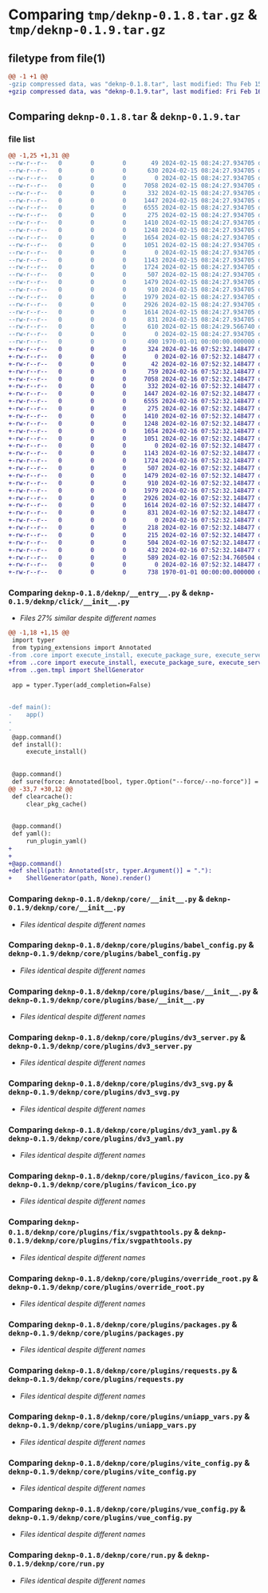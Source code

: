 # Comparing `tmp/deknp-0.1.8.tar.gz` & `tmp/deknp-0.1.9.tar.gz`

## filetype from file(1)

```diff
@@ -1 +1 @@
-gzip compressed data, was "deknp-0.1.8.tar", last modified: Thu Feb 15 08:24:29 2024, max compression
+gzip compressed data, was "deknp-0.1.9.tar", last modified: Fri Feb 16 07:52:34 2024, max compression
```

## Comparing `deknp-0.1.8.tar` & `deknp-0.1.9.tar`

### file list

```diff
@@ -1,25 +1,31 @@
--rw-r--r--   0        0        0       49 2024-02-15 08:24:27.934705 deknp-0.1.8/README.md
--rw-r--r--   0        0        0      630 2024-02-15 08:24:27.934705 deknp-0.1.8/deknp/__entry__.py
--rw-r--r--   0        0        0        0 2024-02-15 08:24:27.934705 deknp-0.1.8/deknp/__init__.py
--rw-r--r--   0        0        0     7058 2024-02-15 08:24:27.934705 deknp-0.1.8/deknp/core/__init__.py
--rw-r--r--   0        0        0      332 2024-02-15 08:24:27.934705 deknp-0.1.8/deknp/core/plugins/__init__.py
--rw-r--r--   0        0        0     1447 2024-02-15 08:24:27.934705 deknp-0.1.8/deknp/core/plugins/babel_config.py
--rw-r--r--   0        0        0     6555 2024-02-15 08:24:27.934705 deknp-0.1.8/deknp/core/plugins/base/__init__.py
--rw-r--r--   0        0        0      275 2024-02-15 08:24:27.934705 deknp-0.1.8/deknp/core/plugins/dv3.py
--rw-r--r--   0        0        0     1410 2024-02-15 08:24:27.934705 deknp-0.1.8/deknp/core/plugins/dv3_server.py
--rw-r--r--   0        0        0     1248 2024-02-15 08:24:27.934705 deknp-0.1.8/deknp/core/plugins/dv3_svg.py
--rw-r--r--   0        0        0     1654 2024-02-15 08:24:27.934705 deknp-0.1.8/deknp/core/plugins/dv3_yaml.py
--rw-r--r--   0        0        0     1051 2024-02-15 08:24:27.934705 deknp-0.1.8/deknp/core/plugins/favicon_ico.py
--rw-r--r--   0        0        0        0 2024-02-15 08:24:27.934705 deknp-0.1.8/deknp/core/plugins/fix/__init__.py
--rw-r--r--   0        0        0     1143 2024-02-15 08:24:27.934705 deknp-0.1.8/deknp/core/plugins/fix/svgpathtools.py
--rw-r--r--   0        0        0     1724 2024-02-15 08:24:27.934705 deknp-0.1.8/deknp/core/plugins/override_root.py
--rw-r--r--   0        0        0      507 2024-02-15 08:24:27.934705 deknp-0.1.8/deknp/core/plugins/package_json.py
--rw-r--r--   0        0        0     1479 2024-02-15 08:24:27.934705 deknp-0.1.8/deknp/core/plugins/packages.py
--rw-r--r--   0        0        0      910 2024-02-15 08:24:27.934705 deknp-0.1.8/deknp/core/plugins/requests.py
--rw-r--r--   0        0        0     1979 2024-02-15 08:24:27.934705 deknp-0.1.8/deknp/core/plugins/uniapp_vars.py
--rw-r--r--   0        0        0     2926 2024-02-15 08:24:27.934705 deknp-0.1.8/deknp/core/plugins/vite_config.py
--rw-r--r--   0        0        0     1614 2024-02-15 08:24:27.934705 deknp-0.1.8/deknp/core/plugins/vue_config.py
--rw-r--r--   0        0        0      831 2024-02-15 08:24:27.934705 deknp-0.1.8/deknp/core/run.py
--rw-r--r--   0        0        0      610 2024-02-15 08:24:29.566740 deknp-0.1.8/pyproject.toml
--rw-r--r--   0        0        0        0 2024-02-15 08:24:27.934705 deknp-0.1.8/tests/__init__.py
--rw-r--r--   0        0        0      490 1970-01-01 00:00:00.000000 deknp-0.1.8/PKG-INFO
+-rw-r--r--   0        0        0      324 2024-02-16 07:52:32.148477 deknp-0.1.9/README.md
+-rw-r--r--   0        0        0        0 2024-02-16 07:52:32.148477 deknp-0.1.9/deknp/__init__.py
+-rw-r--r--   0        0        0       42 2024-02-16 07:52:32.148477 deknp-0.1.9/deknp/click/__entry__.py
+-rw-r--r--   0        0        0      759 2024-02-16 07:52:32.148477 deknp-0.1.9/deknp/click/__init__.py
+-rw-r--r--   0        0        0     7058 2024-02-16 07:52:32.148477 deknp-0.1.9/deknp/core/__init__.py
+-rw-r--r--   0        0        0      332 2024-02-16 07:52:32.148477 deknp-0.1.9/deknp/core/plugins/__init__.py
+-rw-r--r--   0        0        0     1447 2024-02-16 07:52:32.148477 deknp-0.1.9/deknp/core/plugins/babel_config.py
+-rw-r--r--   0        0        0     6555 2024-02-16 07:52:32.148477 deknp-0.1.9/deknp/core/plugins/base/__init__.py
+-rw-r--r--   0        0        0      275 2024-02-16 07:52:32.148477 deknp-0.1.9/deknp/core/plugins/dv3.py
+-rw-r--r--   0        0        0     1410 2024-02-16 07:52:32.148477 deknp-0.1.9/deknp/core/plugins/dv3_server.py
+-rw-r--r--   0        0        0     1248 2024-02-16 07:52:32.148477 deknp-0.1.9/deknp/core/plugins/dv3_svg.py
+-rw-r--r--   0        0        0     1654 2024-02-16 07:52:32.148477 deknp-0.1.9/deknp/core/plugins/dv3_yaml.py
+-rw-r--r--   0        0        0     1051 2024-02-16 07:52:32.148477 deknp-0.1.9/deknp/core/plugins/favicon_ico.py
+-rw-r--r--   0        0        0        0 2024-02-16 07:52:32.148477 deknp-0.1.9/deknp/core/plugins/fix/__init__.py
+-rw-r--r--   0        0        0     1143 2024-02-16 07:52:32.148477 deknp-0.1.9/deknp/core/plugins/fix/svgpathtools.py
+-rw-r--r--   0        0        0     1724 2024-02-16 07:52:32.148477 deknp-0.1.9/deknp/core/plugins/override_root.py
+-rw-r--r--   0        0        0      507 2024-02-16 07:52:32.148477 deknp-0.1.9/deknp/core/plugins/package_json.py
+-rw-r--r--   0        0        0     1479 2024-02-16 07:52:32.148477 deknp-0.1.9/deknp/core/plugins/packages.py
+-rw-r--r--   0        0        0      910 2024-02-16 07:52:32.148477 deknp-0.1.9/deknp/core/plugins/requests.py
+-rw-r--r--   0        0        0     1979 2024-02-16 07:52:32.148477 deknp-0.1.9/deknp/core/plugins/uniapp_vars.py
+-rw-r--r--   0        0        0     2926 2024-02-16 07:52:32.148477 deknp-0.1.9/deknp/core/plugins/vite_config.py
+-rw-r--r--   0        0        0     1614 2024-02-16 07:52:32.148477 deknp-0.1.9/deknp/core/plugins/vue_config.py
+-rw-r--r--   0        0        0      831 2024-02-16 07:52:32.148477 deknp-0.1.9/deknp/core/run.py
+-rw-r--r--   0        0        0        0 2024-02-16 07:52:32.148477 deknp-0.1.9/deknp/gen/__init__.py
+-rw-r--r--   0        0        0      218 2024-02-16 07:52:32.148477 deknp-0.1.9/deknp/gen/templatefiles/shell/.deknp.apprebuild.pysh
+-rw-r--r--   0        0        0      215 2024-02-16 07:52:32.148477 deknp-0.1.9/deknp/gen/templatefiles/shell/.deknp.appupdate.pysh
+-rw-r--r--   0        0        0      504 2024-02-16 07:52:32.148477 deknp-0.1.9/deknp/gen/templatefiles/shell/.deknp.asapp.pysh
+-rw-r--r--   0        0        0      432 2024-02-16 07:52:32.148477 deknp-0.1.9/deknp/gen/tmpl.py
+-rw-r--r--   0        0        0      589 2024-02-16 07:52:34.760504 deknp-0.1.9/pyproject.toml
+-rw-r--r--   0        0        0        0 2024-02-16 07:52:32.148477 deknp-0.1.9/tests/__init__.py
+-rw-r--r--   0        0        0      738 1970-01-01 00:00:00.000000 deknp-0.1.9/PKG-INFO
```

### Comparing `deknp-0.1.8/deknp/__entry__.py` & `deknp-0.1.9/deknp/click/__init__.py`

 * *Files 27% similar despite different names*

```diff
@@ -1,18 +1,15 @@
 import typer
 from typing_extensions import Annotated
-from .core import execute_install, execute_package_sure, execute_server, run_plugin_yaml, clear_pkg_cache
+from ..core import execute_install, execute_package_sure, execute_server, run_plugin_yaml, clear_pkg_cache
+from ..gen.tmpl import ShellGenerator
 
 app = typer.Typer(add_completion=False)
 
 
-def main():
-    app()
-
-
 @app.command()
 def install():
     execute_install()
 
 
 @app.command()
 def sure(force: Annotated[bool, typer.Option("--force/--no-force")] = False):
@@ -33,7 +30,12 @@
 def clearcache():
     clear_pkg_cache()
 
 
 @app.command()
 def yaml():
     run_plugin_yaml()
+
+
+@app.command()
+def shell(path: Annotated[str, typer.Argument()] = "."):
+    ShellGenerator(path, None).render()
```

### Comparing `deknp-0.1.8/deknp/core/__init__.py` & `deknp-0.1.9/deknp/core/__init__.py`

 * *Files identical despite different names*

### Comparing `deknp-0.1.8/deknp/core/plugins/babel_config.py` & `deknp-0.1.9/deknp/core/plugins/babel_config.py`

 * *Files identical despite different names*

### Comparing `deknp-0.1.8/deknp/core/plugins/base/__init__.py` & `deknp-0.1.9/deknp/core/plugins/base/__init__.py`

 * *Files identical despite different names*

### Comparing `deknp-0.1.8/deknp/core/plugins/dv3_server.py` & `deknp-0.1.9/deknp/core/plugins/dv3_server.py`

 * *Files identical despite different names*

### Comparing `deknp-0.1.8/deknp/core/plugins/dv3_svg.py` & `deknp-0.1.9/deknp/core/plugins/dv3_svg.py`

 * *Files identical despite different names*

### Comparing `deknp-0.1.8/deknp/core/plugins/dv3_yaml.py` & `deknp-0.1.9/deknp/core/plugins/dv3_yaml.py`

 * *Files identical despite different names*

### Comparing `deknp-0.1.8/deknp/core/plugins/favicon_ico.py` & `deknp-0.1.9/deknp/core/plugins/favicon_ico.py`

 * *Files identical despite different names*

### Comparing `deknp-0.1.8/deknp/core/plugins/fix/svgpathtools.py` & `deknp-0.1.9/deknp/core/plugins/fix/svgpathtools.py`

 * *Files identical despite different names*

### Comparing `deknp-0.1.8/deknp/core/plugins/override_root.py` & `deknp-0.1.9/deknp/core/plugins/override_root.py`

 * *Files identical despite different names*

### Comparing `deknp-0.1.8/deknp/core/plugins/packages.py` & `deknp-0.1.9/deknp/core/plugins/packages.py`

 * *Files identical despite different names*

### Comparing `deknp-0.1.8/deknp/core/plugins/requests.py` & `deknp-0.1.9/deknp/core/plugins/requests.py`

 * *Files identical despite different names*

### Comparing `deknp-0.1.8/deknp/core/plugins/uniapp_vars.py` & `deknp-0.1.9/deknp/core/plugins/uniapp_vars.py`

 * *Files identical despite different names*

### Comparing `deknp-0.1.8/deknp/core/plugins/vite_config.py` & `deknp-0.1.9/deknp/core/plugins/vite_config.py`

 * *Files identical despite different names*

### Comparing `deknp-0.1.8/deknp/core/plugins/vue_config.py` & `deknp-0.1.9/deknp/core/plugins/vue_config.py`

 * *Files identical despite different names*

### Comparing `deknp-0.1.8/deknp/core/run.py` & `deknp-0.1.9/deknp/core/run.py`

 * *Files identical despite different names*

